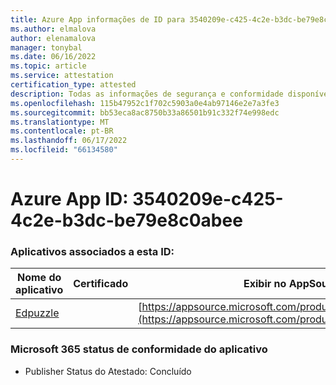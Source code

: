 ```yaml
---
title: Azure App informações de ID para 3540209e-c425-4c2e-b3dc-be79e8c0abee
ms.author: elmalova
author: elenamalova
manager: tonybal
ms.date: 06/16/2022
ms.topic: article
ms.service: attestation
certification_type: attested
description: Todas as informações de segurança e conformidade disponíveis para 3540209e-c425-4c2e-b3dc-be79e8c0abee.
ms.openlocfilehash: 115b47952c1f702c5903a0e4ab97146e2e7a3fe3
ms.sourcegitcommit: bb53eca8ac8750b33a86501b91c332f74e998edc
ms.translationtype: MT
ms.contentlocale: pt-BR
ms.lasthandoff: 06/17/2022
ms.locfileid: "66134580"
---
```

# <a name="azure-app-id-3540209e-c425-4c2e-b3dc-be79e8c0abee"></a>Azure App ID: 3540209e-c425-4c2e-b3dc-be79e8c0abee


### <a name="apps-associated-with-this-id"></a>Aplicativos associados a esta ID:
| **Nome do aplicativo** | **Certificado** | **Exibir no AppSource** |
|--------------|---------------|-----------------------|
| [Edpuzzle](../forward/WA200003736.md) |  | [https://appsource.microsoft.com/product/office/WA200003736](https://appsource.microsoft.com/product/office/WA200003736) |

### <a name="microsoft-365-app-compliance-status"></a>Microsoft 365 status de conformidade do aplicativo
- Publisher Status do Atestado: Concluído
